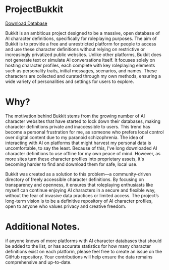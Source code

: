 
# ProjectBukkit

[Download Database](https://mega.nz/file/2Gx2ALYT#15XQDLfhMZkyIo97KuGhno1mcgOxKLEsdsTIJ4UkQu4)

Bukkit is an ambitious project designed to be a massive, open database of AI character definitions, specifically for roleplaying purposes. The aim of Bukkit is to provide a free and unrestricted platform for people to access and use these character definitions without relying on restrictive or increasingly privatized public websites. Unlike other platforms, Bukkit does not generate text or simulate AI conversations itself. It focuses solely on hosting character profiles, each complete with key roleplaying elements such as personality traits, initial messages, scenarios, and names. These characters are collected and curated through my own methods, ensuring a wide variety of personalities and settings for users to explore.

# Why?

The motivation behind Bukkit stems from the growing number of AI character websites that have started to lock down their databases, making character definitions private and inaccessible to users. This trend has become a personal frustration for me, as someone who prefers local control over digital content due to my paranoid schizophrenia. The idea of interacting with AI on platforms that might harvest my personal data is uncomfortable, to say the least. Because of this, I’ve long downloaded AI character definitions to use offline for my own peace of mind. However, as more sites turn these character profiles into proprietary assets, it's becoming harder to find and download them for safe, local use.

Bukkit was created as a solution to this problem—a community-driven directory of freely accessible character definitions. By focusing on transparency and openness, it ensures that roleplaying enthusiasts like myself can continue enjoying AI characters in a secure and flexible way, without the fear of invasive data practices or limited access. The project’s long-term vision is to be a definitive repository of AI character profiles, open to anyone who values privacy and creative freedom.

# Additional Notes.

if anyone knows of more platforms with AI character databases that should be added to the list, or has accurate statistics for how many character definitions exist on each platform, please feel free to create an issue on the GitHub repository. Your contributions will help ensure the data remains comprehensive and up-to-date.
